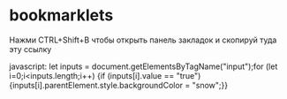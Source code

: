 # bookmarklets
Нажми CTRL+Shift+B чтобы открыть панель закладок и скопируй туда эту ссылку


javascript: let inputs = document.getElementsByTagName("input");for (let i=0;i<inputs.length;i++) {if (inputs[i].value == "true"){inputs[i].parentElement.style.backgroundColor = "snow";}}
